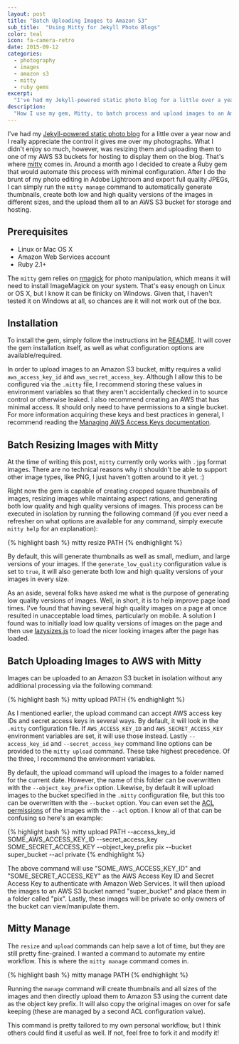 ```yaml
---
layout: post
title: "Batch Uploading Images to Amazon S3"
sub_title:  "Using Mitty for Jekyll Photo Blogs"
color: teal
icon: fa-camera-retro
date: 2015-09-12
categories:
  - photography
  - images
  - amazon s3
  - mitty
  - ruby gems
excerpt:
  "I've had my Jekyll-powered static photo blog for a little over a year now and I really appreciate the control it gives me over my photographs.  What I didn't enjoy so much, however, was resizing them and uploading them to one of my AWS S3 buckets for hosting to display them on the blog.  That's where mitty comes in."
description:
  "How I use my gem, Mitty, to batch process and upload images to an Amazon S3 bucket for use on my Jekyll-powered photo blog."
---
```

I've had my [Jekyll-powered static photo blog](http://photo.downey.io/) for a little over a year now and I really appreciate the control it gives me over my photographs.  What I didn't enjoy so much, however, was resizing them and uploading them to one of my AWS S3 buckets for hosting to display them on the blog.  That's where [mitty](https://github.com/tcdowney/mitty) comes in.  Around a month ago I decided to create a Ruby gem that would automate this process with minimal configuration.  After I do the brunt of my photo editing in Adobe Lightroom and export full quality JPEGs, I can simply run the `mitty manage` command to automatically generate thumbnails, create both low and high quality versions of the images in different sizes, and the upload them all to an AWS S3 bucket for storage and hosting.

## Prerequisites
* Linux or Mac OS X
* Amazon Web Services account
* Ruby 2.1+

The `mitty` gem relies on [rmagick](https://github.com/rmagick/rmagick) for photo manipulation, which means it will need to install ImageMagick on your system.  That's easy enough on Linux or OS X, but I know it can be finicky on Windows.  Given that, I haven't tested it on Windows at all, so chances are it will not work out of the box.

## Installation

To install the gem, simply follow the instructions int he [README](https://github.com/tcdowney/mitty#installation).  It will cover the gem installation itself, as well as what configuration options are available/required.

In order to upload images to an Amazon S3 bucket, mitty requires a valid `aws_access_key_id` and `aws_secret_access_key`.  Although I allow this to be configured via the `.mitty` file, I recommend storing these values in environment variables so that they aren't accidentally checked in to source control or otherwise leaked.  I also recommend creating an AWS that has minimal access.  It should only need to have permissions to a single bucket.  For more information acquiring these keys and best practices in general, I recommend reading the [Managing AWS Access Keys documentation](http://docs.aws.amazon.com/general/latest/gr/aws-access-keys-best-practices.html).

## Batch Resizing Images with Mitty
At the time of writing this post, `mitty` currently only works with `.jpg` format images.  There are no technical reasons why it shouldn't be able to support other image types, like PNG, I just haven't gotten around to it yet. :)

Right now the gem is capable of creating cropped square thumbnails of images, resizing images while maintaing aspect rations, and generating both low quality and high quality versions of images.  This process can be executed in isolation by running the following command (if you ever need a refresher on what options are available for any command, simply execute `mitty help` for an explanation):

{% highlight bash %}
mitty resize PATH
{% endhighlight %}

By default, this will generate thumbnails as well as small, medium, and large versions of your images.  If the `generate_low_quality` configuration value is set to `true`, it will also generate both low and high quality versions of your images in every size.

As an aside, several folks have asked me what is the purpose of generating low quality versions of images.  Well, in short, it is to help improve page load times.  I've found that having several high quality images on a page at once resulted in unacceptable load times, particularly on mobile.  A solution I found was to initially load low quality versions of images on the page and then use [lazysizes.js](https://github.com/aFarkas/lazysizes) to load the nicer looking images after the page has loaded.  

## Batch Uploading Images to AWS with Mitty
Images can be uploaded to an Amazon S3 bucket in isolation without any additional processing via the following command:

{% highlight bash %}
mitty upload PATH
{% endhighlight %}

As I mentioned earlier, the upload command can accept AWS access key IDs and secret access keys in several ways.  By default, it will look in the `.mitty` configuration file.  If `AWS_ACCESS_KEY_ID` and `AWS_SECRET_ACCESS_KEY` environment variables are set, it will use those instead.  Lastly `--access_key_id` and `--secret_access_key` command line options can be provided to the `mitty upload` command.  These take highest precedence.  Of the three, I recommend the environment variables.

By default, the upload command will upload the images to a folder named for the current date.  However, the name of this folder can be overwritten with the `--object_key_prefix` option.  Likewise, by default it will upload images to the bucket specified in the `.mitty` configuration file, but this too can be overwritten with the `--bucket` option.  You can even set the [ACL permissions](http://docs.aws.amazon.com/AmazonS3/latest/dev/acl-overview.html#setting-acls) of the images with the `--acl` option.  I know all of that can be confusing so here's an example:

{% highlight bash %}
mitty upload PATH --access_key_id SOME_AWS_ACCESS_KEY_ID --secret_access_key SOME_SECRET_ACCESS_KEY --object_key_prefix pix --bucket super_bucket --acl private
{% endhighlight %}

The above command will use "SOME_AWS_ACCESS_KEY_ID" and "SOME_SECRET_ACCESS_KEY" as the AWS Access Key ID and Secret Access Key to authenticate with Amazon Web Services.  It will then upload the images to an AWS S3 bucket named "super_bucket" and place them in a folder called "pix".  Lastly, these images will be private so only owners of the bucket can view/manipulate them.

## Mitty Manage
The `resize` and `upload` commands can help save a lot of time, but they are still pretty fine-grained.  I wanted a command to automate my entire workflow.  This is where the `mitty manage` command comes in.

{% highlight bash %}
mitty manage PATH
{% endhighlight %}

Running the `manage` command will create thumbnails and all sizes of the images and then directly upload them to Amazon S3 using the current date as the object key prefix.  It will also copy the original images on over for safe keeping (these are managed by a second ACL configuration value).

This command is pretty tailored to my own personal workflow, but I think others could find it useful as well.  If not, feel free to fork it and modify it!